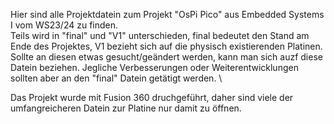 Hier sind alle Projektdatein zum Projekt "OsPi Pico" aus Embedded Systems I vom WS23/24 zu finden.\
Teils wird in "final" und "V1" unterschieden, final bedeutet den Stand am Ende des Projektes, V1 bezieht sich auf die physisch existierenden Platinen.
Sollte an diesen etwas gesucht/geändert werden, kann man sich auzf diese Datein beziehen. Jegliche Verbesserungen oder Weiterentwicklungen sollten aber an den "final" Datein getätigt werden. \

Das Projekt wurde mit Fusion 360 druchgeführt, daher sind viele der umfangreicheren Datein zur Platine nur damit zu öffnen.
